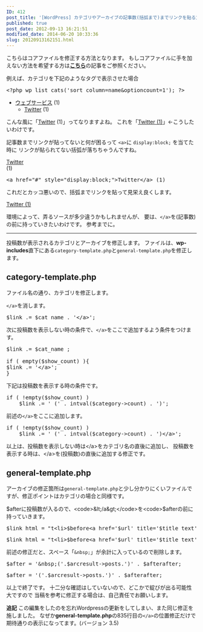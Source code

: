 ```yaml
---
ID: 412
post_title: '[WordPress] カテゴリやアーカイブの記事数(括弧まで)までリンクを貼る方法'
published: true
post_date: 2012-09-13 16:21:51
modified_date: 2014-06-20 10:33:36
slug: 20120913162151.html
---
```

<p class="c-alert is-danger">こちらはコアファイルを修正する方法となります。
もしコアファイルに手を加えない方法を希望する方は<b><a href="https://b.0218.jp/20130521115431.html">こちら</a></b>の記事をご参照ください。</p>

例えば、カテゴリを下記のようなタグで表示させた場合

<pre class="prettyprint">
&lt;?php wp_list_cats(&#039;sort_column=name&amp;optioncount=1'); ?&gt;
</pre>

<div class="sandbox">
<ul>
<li><a href="#">ウェブサービス</a> (1)
 <ul class="children">
  <li><a href="#">Twitter</a> (1)
 </ul>
</li>
</ul>
</div>

こんな風に「<a href="#">Twitter</a> (1)」ってなりますよね。
これを「<a href="#">Twitter (1)</a>」←こうしたいわけです。

記事数までリンクが貼ってないと何が困るって
<code>&lt;a&gt;</code>に <code>display:block;</code> を当てた時に
リンクが貼られてない括弧が落ちちゃうんですね。

<div class="sandbox"><a href="#" style="display:block;">Twitter</a> (1)</div>

<pre class="prettyprint linenums">&lt;a href=&quot;#&quot; style=&quot;display:block;&quot;&gt;Twitter&lt;/a&gt; (1)</pre>

これだとカッコ悪いので、括弧までリンクを貼って見栄え良くします。

<div class="sandbox"><a href="#" style="display:block;">Twitter (1)</a></div>

<!--more-->
環境によって、弄るソースが多少違うかもしれませんが、
要は、<code>&lt;/a&gt;</code>を(記事数)の前に持っていきたいわけです。
参考までに。

<hr>

投稿数が表示されるカテゴリとアーカイブを修正します。
ファイルは、<strong>wp-includes</strong>直下にある<code>category-template.php</code>と<code>general-template.php</code>を修正します。

<h2>category-template.php</h2>

ファイル名の通り、カテゴリを修正します。

<code>&lt;/a&gt;</code>を消します。

<pre class="prettyprint linenums:834">
$link .= $cat_name . &#039;&lt;/a&gt;&#039;;</pre>

次に投稿数を表示しない時の条件で、<code>&lt;/a&gt;</code>をここで追加するよう条件をつけます。

<pre class="prettyprint linenums:834">
$link .= $cat_name ;
 
if ( empty($show_count) ){
$link .= &#039;&lt;/a&gt;&#039;;
}</pre>

下記は投稿数を表示する時の条件です。

<pre class="prettyprint linenums:866">
if ( !empty($show_count) )
    $link .= &#039; (&#039; . intval($category-&gt;count) . &#039;)&#039;;</pre>

前述の<code>&lt;/a&gt;</code>をここに追加します。

<pre class="prettyprint linenums:870">
if ( !empty($show_count) )
    $link .= &#039; (&#039; . intval($category-&gt;count) . &#039;)&lt;/a&gt;&#039;;</pre>

以上は、投稿数を表示しない時は&lt;/a&gt;をカテゴリ名の直後に追加し、
投稿数を表示する時は、&lt;/a&gt;を(投稿数)の直後に追加する修正です。

<h2>general-template.php</h2>

アーカイブの修正箇所は<code>general-template.php</code>と少し分かりにくいファイルですが、修正ポイントはカテゴリの場合と同様です。

$afterに投稿数が入るので、<code>&lt;/a&gt;</code>を<code>$after</code>の前に持っていきます。

<pre class="prettyprint linenums:842">
$link_html = &quot;t&lt;li&gt;$before&lt;a href=&#039;$url&#039; title=&#039;$title_text&#039;&gt;$text&lt;/a&gt;$after&lt;/li&gt;n&quot;;</pre>

<pre class="prettyprint linenums:842">
$link_html = &quot;t&lt;li&gt;$before&lt;a href=&#039;$url&#039; title=&#039;$title_text&#039;&gt;$text$after&lt;/a&gt;&lt;/li&gt;n&quot;;</pre>

前述の修正だと、スペース「<code>&amp;nbsp;</code>」が余計に入っているので削除します。

<pre class="prettyprint linenums:941">
$after = &#039;&amp;nbsp;(&#039;.$arcresult-&gt;posts.&#039;)&#039; . $afterafter;</pre>

<pre class="prettyprint linenums:941">
$after = &#039;(&#039;.$arcresult-&gt;posts.&#039;)&#039; . $afterafter;</pre>

以上で終了です。
十二分な確認はしていないので、どこかで綻びが出る可能性大ですので
当稿を参考に修正する場合は、自己責任でお願いします。

<p class="alert alert-info">
<b>追記</b>
この編集をしたのを忘れWordpressの更新をしてしまい、また同じ修正を施しました。
なぜか<b>general-template.php</b>の835行目の<code>&lt;/a&gt;</code>の位置修正だけで期待通りの表示になってます。<span class="text-muted">(バージョン 3.5)</span></p>